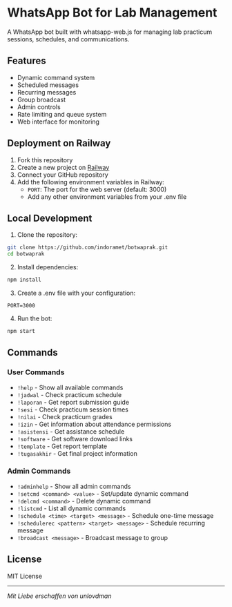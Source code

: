 # WhatsApp Bot for Lab Management

A WhatsApp bot built with whatsapp-web.js for managing lab practicum sessions, schedules, and communications.

## Features

- Dynamic command system
- Scheduled messages
- Recurring messages
- Group broadcast
- Admin controls
- Rate limiting and queue system
- Web interface for monitoring

## Deployment on Railway

1. Fork this repository
2. Create a new project on [Railway](https://railway.app/)
3. Connect your GitHub repository
4. Add the following environment variables in Railway:
   - `PORT`: The port for the web server (default: 3000)
   - Add any other environment variables from your .env file

## Local Development

1. Clone the repository:
```bash
git clone https://github.com/indoramet/botwaprak.git
cd botwaprak
```

2. Install dependencies:
```bash
npm install
```

3. Create a .env file with your configuration:
```env
PORT=3000
```

4. Run the bot:
```bash
npm start
```

## Commands

### User Commands
- `!help` - Show all available commands
- `!jadwal` - Check practicum schedule
- `!laporan` - Get report submission guide
- `!sesi` - Check practicum session times
- `!nilai` - Check practicum grades
- `!izin` - Get information about attendance permissions
- `!asistensi` - Get assistance schedule
- `!software` - Get software download links
- `!template` - Get report template
- `!tugasakhir` - Get final project information

### Admin Commands
- `!adminhelp` - Show all admin commands
- `!setcmd <command> <value>` - Set/update dynamic command
- `!delcmd <command>` - Delete dynamic command
- `!listcmd` - List all dynamic commands
- `!schedule <time> <target> <message>` - Schedule one-time message
- `!schedulerec <pattern> <target> <message>` - Schedule recurring message
- `!broadcast <message>` - Broadcast message to group

## License

MIT License

---
*Mit Liebe erschaffen von unlovdman* 